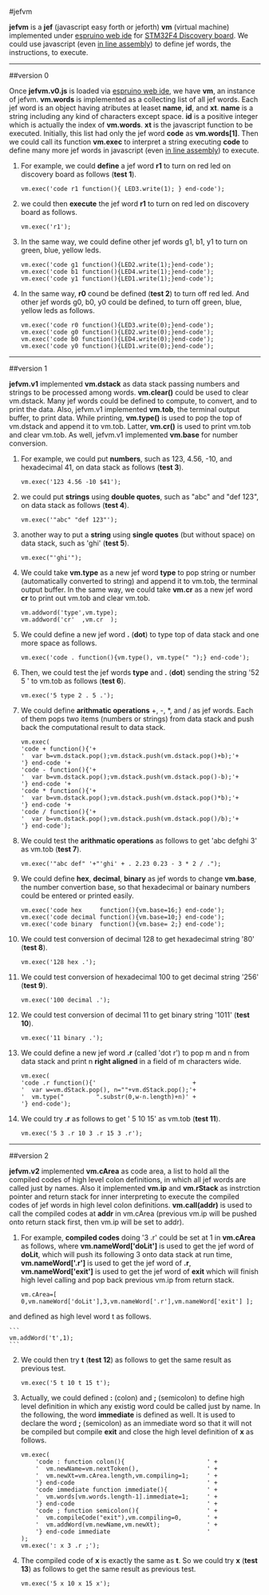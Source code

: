 #jefvm

**jefvm** is a **jef** (javascript easy forth or jeforth) **vm** (virtual machine) implemented under [espruino web ide](https://chrome.google.com/webstore/search/Espruino") for [STM32F4 Discovery board](http://www.st.com/web/catalog/tools/FM116/SC959/SS1532/PF252419?sc=internet/evalboard/product/252419.jsp ""). We could use javascript (even [in line assembly](http://www.espruino.com/Assembler#line=145 "")) to define jef words, the instructions, to execute.

---------
##version 0

Once **jefvm.v0.js** is loaded via [espruino web ide](https://www.google.com.tw/url?sa=t&rct=j&q=&esrc=s&source=web&cd=1&cad=rja&uact=8&ved=0CCEQFjAA&url=https%3AFFchrome.google.comFwebstoreFdetailFespruino-web-ideFbleoifhkdalbjfbobjackfdifdneehpo&ei=3ngfVIa7Mc3q8AX884CIAQ&usg=AFQjCNHyNk_XkpLYJ6DNByefI7znAP5lgg&sig2=XZR5mUsyb8sJv3U7rR9YkQ "%3"), we have **vm**, an instance of jefvm. **vm.words** is implemented as a collecting list of all jef words. Each jef word is an object having atributes at leaset **name**, **id**, and **xt**. **name** is a string including any kind of characters except space. **id** is a positive integer which is actually the index of **vm.words**. **xt** is the javascript function to be executed. Initially, this list had only the jef word **code** as **vm.words[1]**. Then we could call its function **vm.exec** to interpret a string executing **code** to define many more jef words in javascript (even [in line assembly](http://www.espruino.com/Assembler#line=145 "")) to execute.

1. For example, we could **define** a jef word **r1** to turn on red led on discovery board as follows (**test 1**).
    ```
    vm.exec('code r1 function(){ LED3.write(1); } end-code');
    ```

2. we could then **execute** the jef word **r1** to turn on red led on discovery board as follows.
    ```
    vm.exec('r1');
    ```

3. In the same way, we could define other jef words g1, b1, y1 to turn on green, blue, yellow leds.
    ```
    vm.exec('code g1 function(){LED2.write(1);}end-code');
    vm.exec('code b1 function(){LED4.write(1);}end-code');
    vm.exec('code y1 function(){LED1.write(1);}end-code');
    ```
    
4. In the same way, **r0** cound be defined (**test 2**) to turn off red led. And other jef words g0, b0, y0 could be defined, to turn off green, blue, yellow leds as follows.
    ```
    vm.exec('code r0 function(){LED3.write(0);}end-code');
    vm.exec('code g0 function(){LED2.write(0);}end-code');
    vm.exec('code b0 function(){LED4.write(0);}end-code');
    vm.exec('code y0 function(){LED1.write(0);}end-code');
    ```

---------
##version 1

**jefvm.v1** implemented **vm.dstack** as data stack passing numbers and strings to be processed among words. **vm.clear()** could be used to clear vm.dstack. Many jef words could be defined to compute, to convert, and to print the data. Also, jefvm.v1 implemented **vm.tob**, the terminal output buffer, to print data. While printing, **vm.type()** is used to pop the top of vm.dstack and append it to vm.tob. Latter, **vm.cr()** is used to print vm.tob and clear vm.tob. As well, jefvm.v1 implemented **vm.base** for number conversion.

1. For example, we could put **numbers**, such as 123, 4.56, -10, and hexadecimal 41, on data stack as follows (**test 3**).
    ```
    vm.exec('123 4.56 -10 $41');
    ```

2. we could put **strings** using **double quotes**, such as "abc" and "def 123", on data stack as follows (**test 4**).
    ```
    vm.exec('"abc" "def 123"');
    ```

3. another way to put a **string** using **single quotes** (but without space) on data stack, such as 'ghi' (**test 5**).
    ```
    vm.exec("'ghi'");
    ```

4. We could take **vm.type** as a new jef word **type** to pop string or number (automatically converted to string) and append it to vm.tob, the terminal output buffer. In the same way, we could take **vm.cr** as a new jef word **cr** to print out vm.tob and clear vm.tob.
    ```
    vm.addword('type',vm.type);
    vm.addword('cr'  ,vm.cr  );
    ```

5. We could define a new jef word **.** (**dot**) to type top of data stack and one more space as follows.
    ```
    vm.exec('code . function(){vm.type(), vm.type(" ");} end-code');
    ```

6. Then, we could test the jef words **type** and **.** (**dot**) sending the string '52 5 ' to vm.tob as follows (**test 6**).
    ```
    vm.exec('5 type 2 . 5 .');
    ```

7. We could define **arithmatic operations** +, -, *, and / as jef words. Each of them pops two items (numbers or strings) from data stack and push back the computational result to data stack.
    ```
    vm.exec(
    'code + function(){'+
    '  var b=vm.dstack.pop();vm.dstack.push(vm.dstack.pop()+b);'+
    '} end-code '+
    'code - function(){'+
    '  var b=vm.dstack.pop();vm.dstack.push(vm.dstack.pop()-b);'+
    '} end-code '+
    'code * function(){'+
    '  var b=vm.dstack.pop();vm.dstack.push(vm.dstack.pop()*b);'+
    '} end-code '+
    'code / function(){'+
    '  var b=vm.dstack.pop();vm.dstack.push(vm.dstack.pop()/b);'+
    '} end-code');
    ```

8. We could test the **arithmatic operations** as follows to get 'abc defghi 3' as vm.tob (**test 7**).
    ```
    vm.exec('"abc def" '+"'ghi' + . 2.23 0.23 - 3 * 2 / .");
    ```
   
9. We could define **hex**, **decimal**, **binary** as jef words to change **vm.base**, the number convertion base, so that hexadecimal or bainary numbers could be entered or printed easily.
    ```
    vm.exec('code hex     function(){vm.base=16;} end-code');
    vm.exec('code decimal function(){vm.base=10;} end-code');
    vm.exec('code binary  function(){vm.base= 2;} end-code');
    ```
   
10. We could test conversion of decimal 128 to get hexadecimal string '80' (**test 8**).
    ```
    vm.exec('128 hex .');
    ```

11. We could test conversion of hexadecimal 100 to get decimal string '256' (**test 9**).
    ```
    vm.exec('100 decimal .');
    ```

12. We could test conversion of decimal 11 to get binary string '1011' (**test 10**).
    ```
    vm.exec('11 binary .');
    ```

13. We could define a new jef word **.r** (called 'dot r') to pop m and n from data stack and print n **right aligned** in a field of m characters wide.
    ```
    vm.exec(
    'code .r function(){'							+
    '  var w=vm.dStack.pop(), n=""+vm.dStack.pop();'+
    '  vm.type("         ".substr(0,w-n.length)+n)'	+
    '} end-code');
    ```

14. We could try **.r** as follows to get '  5 10 15' as vm.tob (**test 11**).
    ```
    vm.exec('5 3 .r 10 3 .r 15 3 .r');
    ```

---------
##version 2

**jefvm.v2** implemented **vm.cArea** as code area, a list to hold all the compiled codes of high level colon definitions, in which all jef words are called just by names. Also it implemented **vm.ip** and **vm.rStack** as instrction pointer and return stack for inner interpreting to execute the compiled codes of jef words in high level colon definitions. **vm.call(addr)** is used to call the compiled codes at **addr** in vm.cArea (previous vm.ip will be pushed onto return stack first, then vm.ip will be set to addr).

1. For example, **compiled codes** doing '3 .r' could be set at 1 in **vm.cArea** as follows, where **vm.nameWord['doLit']** is used to get the jef word of **doLit**, which will push its following 3 onto data stack at run time, **vm.nameWord['.r']**  is used to get the jef word of **.r**, **vm.nameWord['exit']** is used to get the jef word of **exit** which will finish high level calling and pop back previous vm.ip from return stack.

    ```
    vm.cArea=[ 0,vm.nameWord['doLit'],3,vm.nameWord['.r'],vm.nameWord['exit'] ];
    ```
 and defined as high level word t as follows.

    ```
    vm.addWord('t',1);
    ```
2. We could then try **t** (**test 12**) as follows to get the same result as previous test.
    ```
    vm.exec('5 t 10 t 15 t');
    ```

3. Actually, we could defined **:** (colon) and **;** (semicolon) to define high level definition in which any existig word could be called just by name. In the following, the word **immediate** is defined as well. It is used to declare the word **;** (semicolon) as an immediate word so that it will not be compiled but compile **exit** and close the high level definition of **x** as follows.
    ```
    vm.exec(
	    'code : function colon(){						' +
	    '  vm.newName=vm.nextToken(),					' +
	    '  vm.newXt=vm.cArea.length,vm.compiling=1;    	' +
	    '} end-code    									' +
	    'code immediate function immediate(){			' +
	    '  vm.words[vm.words.length-1].immediate=1;		' +
	    '} end-code    									' +
	    'code ; function semicolon(){					' +
	    '  vm.compileCode("exit"),vm.compiling=0,		' +
	    '  vm.addWord(vm.newName,vm.newXt);    			' +
	    '} end-code immediate                           '
    );
    vm.exec(': x 3 .r ;');
    ```

4. The compiled code of **x** is exactly the same as **t**. So we could try **x** (**test 13**) as follows to get the same result as previous test.
    ```
    vm.exec('5 x 10 x 15 x');
    ```




